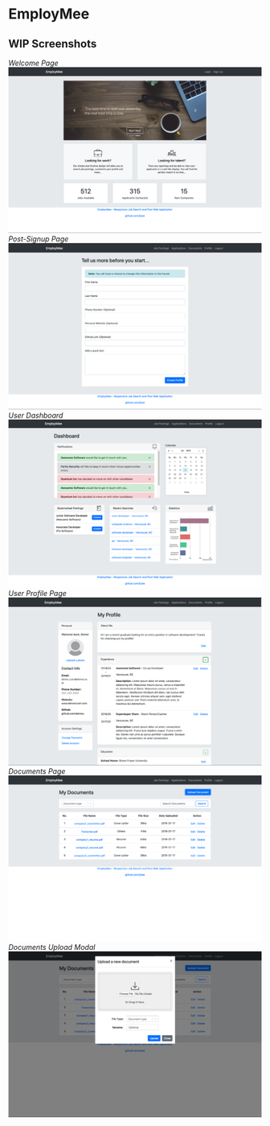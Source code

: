 # EmployMee
## WIP Screenshots

*Welcome Page*\
![](WIPScreenshots/welcome.png)
\
*Post-Signup Page*\
![](WIPScreenshots/postsignup.png)
\
*User Dashboard*\
![](WIPScreenshots/dashboard.png)
\
*User Profile Page*\
![](WIPScreenshots/profile.png)
\
*Documents Page*\
![](WIPScreenshots/documents.png)
\
*Documents Upload Modal*\
![](WIPScreenshots/documentsupload.png)
